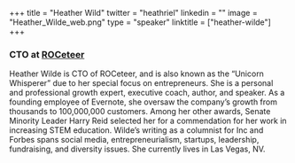 +++
title = "Heather Wild"
twitter = "heathriel"
linkedin = ""
image = "Heather_Wilde_web.png"
type = "speaker"
linktitle = ["heather-wilde"]
+++

<h3>CTO at <a href="https://roceteer.com/" target ="_blank">ROCeteer</a></h3>

<p>Heather Wilde is CTO of ROCeteer, and is also known as the “Unicorn Whisperer” due to her special focus on entrepreneurs. She is a personal and professional growth expert, executive coach, author, and speaker. As a founding employee of Evernote, she oversaw the company’s growth from thousands to 100,000,000 customers. Among her other awards, Senate Minority Leader Harry Reid selected her for a commendation for her work in increasing STEM education. Wilde’s writing as a columnist for Inc and Forbes spans social media, entrepreneurialism, startups, leadership, fundraising, and diversity issues. She currently lives in Las Vegas, NV.</p>

